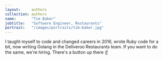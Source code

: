 ```yaml
---
layout:     authors
collection: authors
name:       "Tim Baker"
jobtitle:   "Software Engineer, Restaurants"
portrait:   "/images/portraits/tim-baker.jpg"
---
```

I taught myself to code and changed careers in 2016, wrote Ruby code for a bit, now writing Golang in the Deliveroo Restaurants team. If you want to do the same, we're hiring. There's a button up there ☝
